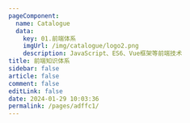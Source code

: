 ```yaml
---
pageComponent: 
  name: Catalogue
  data: 
    key: 01.前端体系
    imgUrl: /img/catalogue/logo2.png
    description: JavaScript、ES6、Vue框架等前端技术
title: 前端知识体系
sidebar: false
article: false
comment: false
editLink: false
date: 2024-01-29 10:03:36
permalink: /pages/adffc1/
---
```

